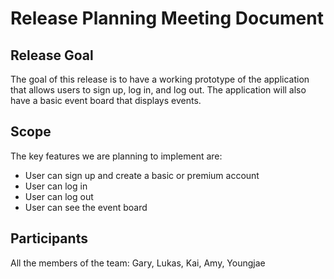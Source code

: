 # Release Planning Meeting Document

## Release Goal
The goal of this release is to have a working prototype of the application that allows users to sign up, log in, and log out. The application will also have a basic event board that displays events.

## Scope
The key features we are planning to implement are:
- User can sign up and create a basic or premium account
- User can log in
- User can log out
- User can see the event board

## Participants
All the members of the team: Gary, Lukas, Kai, Amy, Youngjae